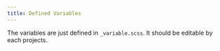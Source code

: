 ```yaml
---
title: Defined Variables 
---
```


The variables are just defined in `_variable.scss`. It should be editable by each projects.